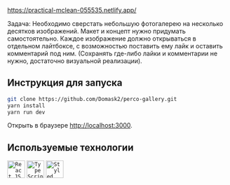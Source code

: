 https://practical-mclean-055535.netlify.app/

Задача:
Необходимо сверстать небольшую фотогалерею на несколько десятков изображений. Макет и концепт нужно придумать самостоятельно. Каждое изображение должно открываться в отдельном лайтбоксе, с возможностью поставить ему лайк и оставить комментарий под ним. (Сохранять где-либо лайки и комментарии не нужно, достаточно визуальной реализации).

## Инструкция для запуска
```bash
git clone https://github.com/Domask2/perco-gallery.git
yarn install
yarn run dev
```
Открыть в браузере [http://localhost:3000](http://localhost:3000).

## Используемые технологии
<p>
<code><img alt="React JS" height="40px" src="https://cdn.svgporn.com/logos/react.svg" /></code>
<code><img alt="Type Script" height="40px" src="https://cdn.svgporn.com/logos/typescript-icon.svg" /></code>
<code><img alt="Styled Components" height="40px" src="https://raw.githubusercontent.com/styled-components/brand/master/styled-components.png" /></code>
</p>